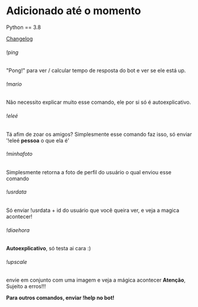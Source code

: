 # Adicionado até o momento
Python == 3.8


[Changelog](/Docs/Changelog.md)

###### !ping
"Pong!" para ver / calcular tempo de resposta do bot e ver se ele está up.

###### !mario
Não necessito explicar muito esse comando, ele por si só é autoexplicativo.

###### !eleé 
Tá afim de zoar os amigos? Simplesmente esse comando faz isso, só enviar '!eleé **pessoa** o que ela é'

###### !minhafoto
Simplesmente retorna a foto de perfil do usuário o qual enviou esse comando

###### !usrdata
Só enviar !usrdata + id do usuário que você queira ver, e veja a magica acontecer!

###### !diaehora
**Autoexplicativo**, só testa ai cara :)

###### !upscale
envie em conjunto com uma imagem e veja a mágica acontecer
**Atenção**, Sujeito a erros!!!

**Para outros comandos, enviar !help no bot!**